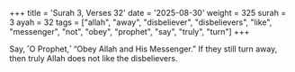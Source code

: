 +++
title = 'Surah 3, Verses 32'
date = '2025-08-30'
weight = 325
surah = 3
ayah = 32
tags = ["allah", "away", "disbeliever", "disbelievers", "like", "messenger", "not", "obey", "prophet", "say", "truly", "turn"]
+++

Say, ˹O Prophet,˺ “Obey Allah and His Messenger.” If they still turn away, then truly Allah does not like the disbelievers.